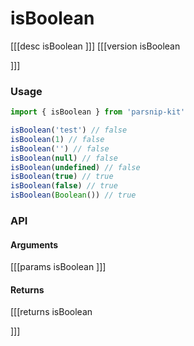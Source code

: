 # isBoolean
[[[desc isBoolean
]]]
[[[version isBoolean
  
]]]
### Usage

```ts
import { isBoolean } from 'parsnip-kit'

isBoolean('test') // false
isBoolean(1) // false
isBoolean('') // false
isBoolean(null) // false
isBoolean(undefined) // false
isBoolean(true) // true
isBoolean(false) // true
isBoolean(Boolean()) // true
```


### API

#### Arguments
[[[params isBoolean
]]]
#### Returns
[[[returns isBoolean

]]]